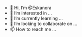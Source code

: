 - 👋 Hi, I’m @Eskanora
- 👀 I’m interested in ...
- 🌱 I’m currently learning ...
- 💞️ I’m looking to collaborate on ...
- 📫 How to reach me ...

<!---
Eskanora/Eskanora is a ✨ special ✨ repository because its `README.md` (this file) appears on your GitHub profile.
You can click the Preview link to take a look at your changes.
--->
